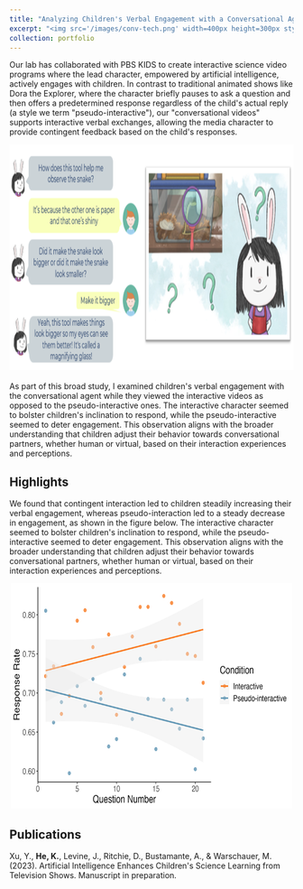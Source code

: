 ```yaml
---
title: "Analyzing Children's Verbal Engagement with a Conversational Agent"
excerpt: "<img src='/images/conv-tech.png' width=400px height=300px style='float:right; margin-left:20px;'> This project is part of a larger study on using conversational AI to suppport children's science learning. We partnered with PBS KIDS to develop interactive science video programs in which the main character, powered by artificial intelligence, engaged children in conversations by asking them questions and providing responsive feedback. As part of the study, I analyzed children's verbal engagement with the conversational agent, including the relevance, accuracy, response rate, and response latency of their responses to the agent's questions and how it was related to children's science learing."
collection: portfolio
---
```

Our lab has collaborated with PBS KIDS to create interactive science video programs where the lead character, empowered by artificial intelligence, actively engages with children. In contrast to traditional animated shows like Dora the Explorer, where the character briefly pauses to ask a question and then offers a predetermined response regardless of the child's actual reply (a style we term "pseudo-interactive"), our "conversational videos" supports interactive verbal exchanges, allowing the media character to provide contingent feedback based on the child's responses.

<div style="text-align:center;">
    <img src='/images/sample-convo.png' width=600px height=400px>
</div>

<br>
As part of this broad study,  I examined children's verbal engagement with the conversational agent while they viewed the interactive videos as opposed to the pseudo-interactive ones. The interactive character seemed to bolster children's inclination to respond, while the pseudo-interactive seemed to deter engagement. This observation aligns with the broader understanding that children adjust their behavior towards conversational partners, whether human or virtual, based on their interaction experiences and perceptions.

## Highlights
We found that contingent interaction led to children steadily increasing their verbal engagement, whereas pseudo-interaction led to a steady decrease in engagement, as shown in the figure below. The interactive character seemed to bolster children's inclination to respond, while the pseudo-interactive seemed to deter engagement. This observation aligns with the broader understanding that children adjust their behavior towards conversational partners, whether human or virtual, based on their interaction experiences and perceptions.

<div style="text-align:center;">
    <img src='/images/ca-response-rate.png' width='500px' height='400px'>
</div>

## Publications
Xu, Y., **He, K.**, Levine, J., Ritchie, D., Bustamante, A., & Warschauer, M. (2023). Artificial Intelligence Enhances Children's Science Learning from Television Shows. Manuscript in preparation.

